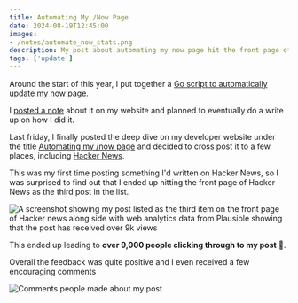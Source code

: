 ```yaml
---
title: Automating My /Now Page
date: 2024-08-19T12:45:00
images: 
- /notes/automate_now_stats.png
description: My post about automating my now page hit the front page of Hacker News!
tags: ['update']
---
```


Around the start of this year, I put together a [Go script to automatically update my now page](https://github.com/skyth3r/automate-now).

I [posted a note](/notes/automating-now) about it on my website and planned to eventually do a write up on how I did it.

Last friday, I finally posted the deep dive on my developer website under the title [Automating my /now page](https://akashgoswami.dev/posts/automating-my-now-page/) and decided to cross post it to a few places, including [Hacker News](https://news.ycombinator.com/item?id=41264716#41270859).

This was my first time posting something I'd written on Hacker News, so I was surprised to find out that I ended up hitting the front page of Hacker News as the third post in the list.

![A screenshot showing my post listed as the third item on the front page of Hacker news along side with web analytics data from Plausible showing that the post has received over 9k views](/notes/automate_now_stats.png)

This ended up leading to **over 9,000 people clicking through to my post** 🤯.

Overall the feedback was quite positive and I even received a few encouraging comments 

![Comments people made about my post](/notes/automate_now_comments.png)

